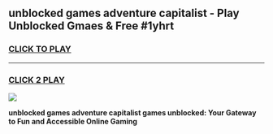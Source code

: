 
## unblocked games adventure capitalist - Play Unblocked Gmaes & Free #1yhrt
<h3>
<a href="https://news.freeplayer.one?title=unblocked_games_adventure_capitalist&ref=03M">CLICK TO PLAY</a></h3>
<hr>

<h3>
<a href="https://news.freeplayer.one?title=unblocked_games_adventure_capitalist&ref=03M">CLICK 2 PLAY</a>
  
</h3>

<a href="https://news.freeplayer.one?title=unblocked_games_adventure_capitalist&ref=03M"><img src="https://clearcache.store/games.png"></a>


**unblocked games adventure capitalist games unblocked: Your Gateway to Fun and Accessible Online Gaming**
